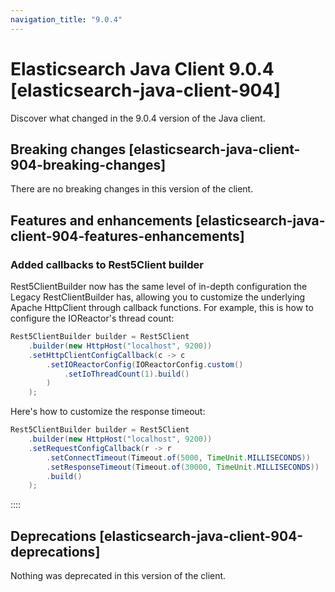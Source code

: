 ```yaml
---
navigation_title: "9.0.4"
---
```

# Elasticsearch Java Client 9.0.4 [elasticsearch-java-client-904]

Discover what changed in the 9.0.4 version of the Java client. 

## Breaking changes [elasticsearch-java-client-904-breaking-changes]

There are no breaking changes in this version of the client.

## Features and enhancements [elasticsearch-java-client-904-features-enhancements]

### Added callbacks to Rest5Client builder
Rest5ClientBuilder now has the same level of in-depth configuration the Legacy RestClientBuilder has, allowing you to customize the underlying Apache HttpClient through callback functions. For example, this is how to configure the IOReactor's thread count:
```java
Rest5ClientBuilder builder = Rest5Client
    .builder(new HttpHost("localhost", 9200))
    .setHttpClientConfigCallback(c -> c
        .setIOReactorConfig(IOReactorConfig.custom()
            .setIoThreadCount(1).build()
        )
    );
```
Here's how to customize the response timeout:
```java
Rest5ClientBuilder builder = Rest5Client
    .builder(new HttpHost("localhost", 9200))
    .setRequestConfigCallback(r -> r
        .setConnectTimeout(Timeout.of(5000, TimeUnit.MILLISECONDS))
        .setResponseTimeout(Timeout.of(30000, TimeUnit.MILLISECONDS))
        .build()
    );
```
::::

## Deprecations [elasticsearch-java-client-904-deprecations]

Nothing was deprecated in this version of the client. 
